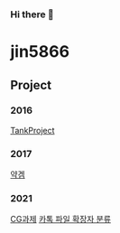 ### Hi there 👋
# jin5866

## Project

### 2016
[TankProject](https://github.com/jin5866/TankProject)

### 2017
[약겜](https://github.com/jin5866/DrugGameProject)

### 2021
[CG과제](https://github.com/jin5866/2021-1-CG2)
[카톡 파일 확장자 분류](https://github.com/jin5866/KakaoTalkContentsClassifier)
<!--



## 동아리
### Cat & Dog
#### STUDY
* [2019-1 언리얼 스터디](https://drive.google.com/drive/folders/1E7-OGaQkoBw-kWEQlxovAhyTaCudoY1H?usp=sharing)
* [2019-2 언리얼 스터디](https://github.com/jin5866/Unreal4Study2019)
* [2020 여름 언리얼 CPP 스터디](https://github.com/jin5866/2020SummerUnrealCpp)

#### GAME

-->
<!--
**jin5866/jin5866** is a ✨ _special_ ✨ repository because its `README.md` (this file) appears on your GitHub profile.

Here are some ideas to get you started:

- 🔭 I’m currently working on ...
- 🌱 I’m currently learning ...
- 👯 I’m looking to collaborate on ...
- 🤔 I’m looking for help with ...
- 💬 Ask me about ...
- 📫 How to reach me: ...
- 😄 Pronouns: ...
- ⚡ Fun fact: ...
-->
